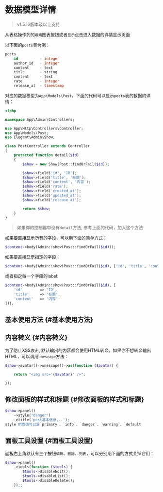 # 数据模型详情

> v1.5.16版本及以上支持

从表格操作列的`眼睛`图表按钮或者`显示`点击进入数据的详情显示页面

以下面的`posts`表为例：

```sql
posts
    id          - integer
    author_id   - integer
    content     - text
    title       - string
    content     - text
    rate        - integer
    release_at  - timestamp
```

对应的数据模型为`App\Models\Post`，下面的代码可以显示`posts`表的数据的详情：

```php
<?php

namespace App\Admin\Controllers;

use App\Http\Controllers\Controller;
use App\Models\Post;
use Elegant\Admin\Show;

class PostController extends Controller
{
    protected function detail($id)
    {
        $show = new Show(Post::findOrFail($id));

        $show->field('id', 'ID');
        $show->field('title', '标题');
        $show->field('content', '内容');
        $show->field('rate');
        $show->field('created_at');
        $show->field('updated_at');
        $show->field('release_at');

        return $show;
    }
}
```

> 如果你的控制器中没有`detail`方法, 参考上面的代码，加入这个方法

如果要直接显示所有的字段，可以用下面的简单方式：

```php
$content->body(Admin::show(Post::findOrFail($id)));
```

如果要直接显示指定的字段：

```php
$content->body(Admin::show(Post::findOrFail($id), ['id', 'title', 'content']));
```

或者指定每一个字段的label:

```php
$content->body(Admin::show(Post::findOrFail($id), [
    'id'        => 'ID',
    'title'     => '标题',
    'content'   => '内容'
]));
```

## 基本使用方法 {#基本使用方法}

## 内容转义 {#内容转义}

为了防止XSS攻击, 默认输出的内容都会使用HTML转义，如果你不想转义输出HTML，可以调用`unescape`方法：

```php
$show->avatar()->unescape()->as(function ($avatar) {

    return "<img src='{$avatar}' />";

});
```

## 修改面板的样式和标题 {#修改面板的样式和标题}

```php
$show->panel()
    ->style('danger')
    ->title('post基本信息...');
style`的取值可以是`primary`、`info`、`danger`、`warning`、`default
```

## 面板工具设置 {#面板工具设置}

面板右上角默认有三个按钮`编辑`、`删除`、`列表`，可以分别用下面的方式关掉它们：

```php
$show->panel()
    ->tools(function ($tools) {
        $tools->disableEdit();
        $tools->disableList();
        $tools->disableDelete();
    });;
```